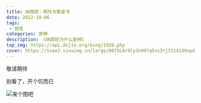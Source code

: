```yaml
---
title: 纳西妲：明月与繁星书
date: 2022-10-06
tags:
 - 随笔
categories: 原神
description: 《纳西妲为什么是神》
top_img: https://api.dujin.org/bing/1920.php
cover: https://tvax2.sinaimg.cn/large/0075LAc9ly1h907q5ns3rj31z4140npd.jpg
---
```


敬请期待

别看了，开个坑而已

![来个图吧](https://tvax2.sinaimg.cn/large/0075LAc9ly1h907q5ns3rj31z4140npd.jpg)
